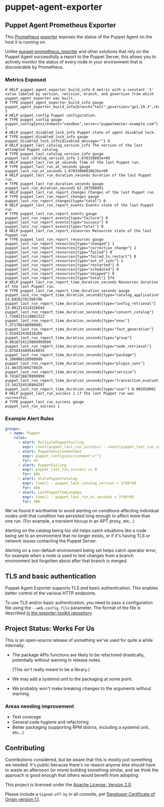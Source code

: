 # puppet-agent-exporter

## Puppet Agent Prometheus Exporter

This [Prometheus](https://prometheus.io/)
[exporter](https://prometheus.io/docs/instrumenting/exporters/)
exposes the status of the Puppet Agent on the host it is running on.

Unlike [puppet-prometheus_reporter](https://github.com/voxpupuli/puppet-prometheus_reporter)
and other solutions that rely on the Puppet Agent successfully a report to the
Puppet Server, this allows you to actively monitor the status of every node in
your environment that is discoverable by Prometheus.

### Metrics Exposed

```
# HELP puppet_agent_exporter_build_info A metric with a constant '1' value labeled by version, revision, branch, and goversion from which puppet_agent_exporter was built.
# TYPE puppet_agent_exporter_build_info gauge
puppet_agent_exporter_build_info{branch="test",goversion="go1.19.3",revision="5a65b5769f8394e2d5b034bf28987eaed9da6840",version="0.1.1"} 1
# HELP puppet_config Puppet configuration.
# TYPE puppet_config gauge
puppet_config{environment="sandbox",server="puppetmaster.example.com"} 1
# HELP puppet_disabled_lock_info Puppet state of agent disabled lock.
# TYPE puppet_disabled_lock_info gauge
puppet_disabled_lock_info{disabled_message=""} 0
# HELP puppet_last_catalog_version_info The version of the last attempted Puppet catalog.
# TYPE puppet_last_catalog_version_info gauge
puppet_last_catalog_version_info 1.670338093e+09
# HELP puppet_last_run_at_seconds Time of the last Puppet run.
# TYPE puppet_last_run_at_seconds gauge
puppet_last_run_at_seconds 1.67033806036635e+09
# HELP puppet_last_run_duration_seconds Duration of the last Puppet run.
# TYPE puppet_last_run_duration_seconds gauge
puppet_last_run_duration_seconds 67.197598991
# HELP puppet_last_run_report_changes Changes of the last Puppet run
# TYPE puppet_last_run_report_changes gauge
puppet_last_run_report_changes{type="total"} 0
# HELP puppet_last_run_report_events Events state of the last Puppet run
# TYPE puppet_last_run_report_events gauge
puppet_last_run_report_events{type="failure"} 0
puppet_last_run_report_events{type="success"} 0
puppet_last_run_report_events{type="total"} 0
# HELP puppet_last_run_report_resources Resources state of the last Puppet run
# TYPE puppet_last_run_report_resources gauge
puppet_last_run_report_resources{type="changed"} 1
puppet_last_run_report_resources{type="corrective_change"} 1
puppet_last_run_report_resources{type="failed"} 0
puppet_last_run_report_resources{type="failed_to_restart"} 0
puppet_last_run_report_resources{type="out_of_sync"} 1
puppet_last_run_report_resources{type="restarted"} 0
puppet_last_run_report_resources{type="scheduled"} 0
puppet_last_run_report_resources{type="skipped"} 0
puppet_last_run_report_resources{type="total"} 574
# HELP puppet_last_run_report_time_duration_seconds Resources duration of the last Puppet run.
# TYPE puppet_last_run_report_time_duration_seconds gauge
puppet_last_run_report_time_duration_seconds{type="catalog_application"} 23.69262781366706
puppet_last_run_report_time_duration_seconds{type="config_retrieval"} 13.081214314326644
puppet_last_run_report_time_duration_seconds{type="convert_catalog"} 1.7260215114802122
puppet_last_run_report_time_duration_seconds{type="exec"} 7.371768186000001
puppet_last_run_report_time_duration_seconds{type="fact_generation"} 3.916432438418269
puppet_last_run_report_time_duration_seconds{type="group"} 0.0016724119999999999
puppet_last_run_report_time_duration_seconds{type="node_retrieval"} 2.8758434895426035
puppet_last_run_report_time_duration_seconds{type="package"} 4.396066520999999
puppet_last_run_report_time_duration_seconds{type="plugin_sync"} 21.46335389278829
puppet_last_run_report_time_duration_seconds{type="service"} 0.7416738879999999
puppet_last_run_report_time_duration_seconds{type="transaction_evaluation"} 23.562324536964297
puppet_last_run_report_time_duration_seconds{type="user"} 0.002918061
# HELP puppet_last_run_success 1 if the last Puppet run was successful.
# TYPE puppet_last_run_success gauge
puppet_last_run_success 1
```

### Example Alert Rules

```yaml
groups:
  - name: Puppet
    rules:
      - alert: MultiplePuppetFailing
        expr: count(puppet_last_run_success) - count(puppet_last_run_success == 1) > 4
      - alert: PuppetEnvironmentSet
        expr: puppet_config{environment!=""}
        for: 4h
      - alert: PuppetFailing
        expr: puppet_last_run_success == 0
        for: 40m
      - alert: StalePuppetCatalog
        expr: time() - puppet_last_catalog_version > 3*60*60
        for: 40m
      - alert: LastPuppetTooLongAgo
        expr: time() - puppet_last_run_at_seconds > 3*60*60
        for: 40m
```

We've found it worthwhile to avoid alerting on conditions affecting individual
nodes until that condition has persisted long enough to affect more than one
run. (For example, a transient hiccup in an APT proxy, etc...)

Alerting on the catalog being too old helps catch situations like a node being
set to an environment that no longer exists, or if it's having TLS or network
issues contacting the Puppet Server.

Alerting on a non-default environment being set helps catch operator error,
for example when a node is used to test changes from a branch environment
but forgotten about after that branch is merged.

## TLS and basic authentication

Puppet Agent Exporter supports TLS and basic authentication. This enables better control of the various HTTP endpoints.

To use TLS and/or basic authentication, you need to pass a configuration file using the `--web.config.file` parameter. The format of the file is described
[in the exporter-toolkit repository](https://github.com/prometheus/exporter-toolkit/blob/master/docs/web-configuration.md).

## Project Status: **Works For Us**

This is an open-source release of something we've used for quite a while
internally.

*   The package APIs functions are likely to be refactored drastically,
    potentially without warning in release notes.

    (This isn't really meant to be a library.)

*   We may add a systemd unit to the packaging at some point.

*   We probably won't make breaking changes to the arguments without warning.

### Areas needing improvement

*   Test coverage
*   General code hygiene and refactoring
*   Better packaging (supporting RPM distros, including a systemd unit, etc...)

## Contributing

Contributions considered, but be aware that this is mostly just something we
needed. It's public because there's no reason anyone else should have to waste
an afternoon (or more) building something similar, and we think the approach
is good enough that others would benefit from adopting.

This project is licensed under the [Apache License, Version 2.0](LICENSE).

Please include a `Signed-off-by` in all commits, per
[Developer Certificate of Origin version 1.1](DCO).
